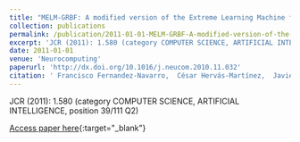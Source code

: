 ```yaml
---
title: "MELM-GRBF: A modified version of the Extreme Learning Machine for Generalized Radial Basis Function Neural Networks"
collection: publications
permalink: /publication/2011-01-01-MELM-GRBF-A-modified-version-of-the-Extreme-Learning-Machine-for-Generalized-Radial-Basis-Function-Neural-Networks
excerpt: 'JCR (2011): 1.580 (category COMPUTER SCIENCE, ARTIFICIAL INTELLIGENCE, position 39/111 Q2)'
date: 2011-01-01
venue: 'Neurocomputing'
paperurl: 'http://dx.doi.org/10.1016/j.neucom.2010.11.032'
citation: ' Francisco Fernandez-Navarro,  César Hervás-Martínez,  Javier Sánchez-Monedero,  Pedro Antonio Gutiérrez, &quot;MELM-GRBF: A modified version of the Extreme Learning Machine for Generalized Radial Basis Function Neural Networks.&quot; Neurocomputing, 2011.'
---
```

JCR (2011): 1.580 (category COMPUTER SCIENCE, ARTIFICIAL INTELLIGENCE, position 39/111 Q2)

[Access paper here](http://dx.doi.org/10.1016/j.neucom.2010.11.032){:target="_blank"}
